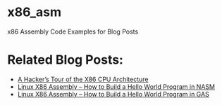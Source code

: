 # x86_asm
x86 Assembly Code Examples for Blog Posts

# Related Blog Posts:
* [A Hacker’s Tour of the X86 CPU Architecture](https://secureideas.com/blog/2021/04/a-hackers-tour-of-the-x86-cpu-architecture.html)
* [Linux X86 Assembly – How to Build a Hello World Program in NASM](https://secureideas.com/blog/2021/05/linux-x86-assembly-how-to-build-a-hello-world-program-in-nasm.html)
* [Linux X86 Assembly – How to Build a Hello World Program in GAS](https://secureideas.com/blog/2021/05/linux-x86-assembly-how-to-build-a-hello-world-program-in-gas.html)
